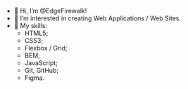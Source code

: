 - 👋 Hi, I’m @EdgeFirewalk!
- 👀 I’m interested in creating Web Applications / Web Sites.
- 🌱 My skills:
    * HTML5;
    * CSS3; <!-- (SCSS, Bootstrap) -->
    * Flexbox / Grid;
    * BEM;
    * JavaScript; <!-- (ES6) -->
    <!-- * Vue 3 (Vue Router); -->
    <!-- * Vuex -->
    <!-- * REST API; -->
    <!-- * Webpack, Babel -->
    <!-- * npm -->
    * Git, GitHub;
    * Figma.
<!-- - 💞️ I’d like to collaborate on ###
- 📫 How to reach me: thedinsorpaswer2@mail.ru -->
